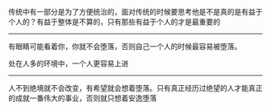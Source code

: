 传统中有一部分是为了方便统治的，面对传统的时候要思考他是不是真的是有益于个人的？有益于整体是不算的，只有那些有益于个人的才是最重要的
___
有眼睛可能看着你，你就不会堕落，否则自己一个人的时候最容易被堕落。

处在人多的环境中，一个人更容易上进
___
人不到绝境就不会改变，有希望就会想着堕落。只有真正经历过绝望的人才能真正的成就一番伟大的事业，否则就只想着安逸堕落